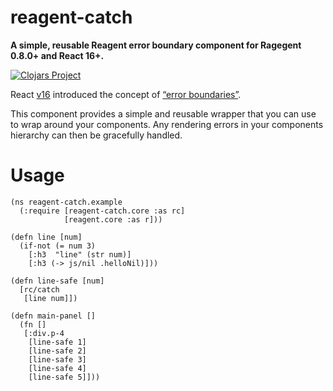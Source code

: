 # reagent-catch

**A simple, reusable Reagent error boundary component for Ragegent 0.8.0+ and React 16+.**

[![Clojars Project](https://img.shields.io/clojars/v/reagent-catch.svg)](https://clojars.org/reagent-catch)

React [v16](https://reactjs.org/blog/2017/09/26/react-v16.0.html) introduced the concept of [“error boundaries”](https://reactjs.org/docs/error-boundaries.html).

This component provides a simple and reusable wrapper that you can use to wrap around your components. Any rendering errors in your components hierarchy can then be gracefully handled.

# Usage

```
(ns reagent-catch.example
  (:require [reagent-catch.core :as rc]
            [reagent.core :as r]))

(defn line [num]
  (if-not (= num 3)
    [:h3  "line" (str num)]
    [:h3 (-> js/nil .helloNil)]))

(defn line-safe [num]
  [rc/catch
   [line num]])

(defn main-panel []
  (fn []
   [:div.p-4
    [line-safe 1]
    [line-safe 2]
    [line-safe 3]
    [line-safe 4]
    [line-safe 5]]))
```

